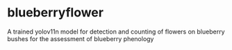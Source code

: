 # blueberryflower
A trained yolov11n model for detection and counting of flowers on blueberry bushes for the assessment of blueberry phenology
